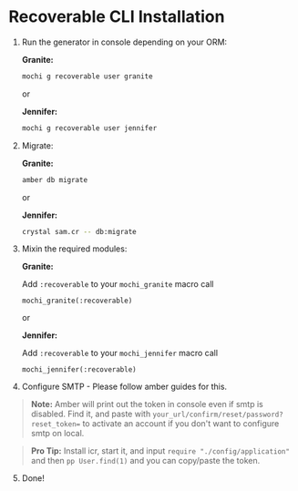 # Recoverable CLI Installation

1. Run the generator in console depending on your ORM:  

    **Granite:**  
    ```bash
    mochi g recoverable user granite
    ```  

    or

    **Jennifer:**  
    ```bash
    mochi g recoverable user jennifer
    ```  

2. Migrate:

    **Granite:**  
    ```bash
    amber db migrate
    ```

    or

    **Jennifer:**  
    ```bash
    crystal sam.cr -- db:migrate
    ``` 

3. Mixin the required modules:

    **Granite:**

    Add `:recoverable` to your `mochi_granite` macro call
    ```crystal
    mochi_granite(:recoverable)
    ```

    or

    **Jennifer:**

    Add `:recoverable` to your `mochi_jennifer` macro call
    ```crystal
    mochi_jennifer(:recoverable)
    ```

4. Configure SMTP - Please follow amber guides for this.  

> **Note:** Amber will print out the token in console even if smtp is disabled. Find it, and paste with `your_url/confirm/reset/password?reset_token=` to activate an account if you don't want to configure smtp on local.

> **Pro Tip:** Install icr, start it, and input `require "./config/application"` and then `pp User.find(1)` and you can copy/paste the token.

5. Done!